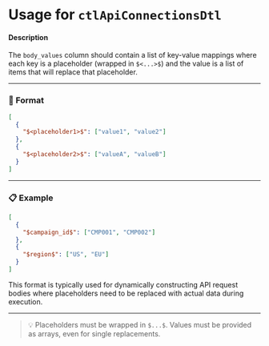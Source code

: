 # Usage for `ctlApiConnectionsDtl`

#### **Description**

The `body_values` column should contain a list of key-value mappings where each key is a placeholder (wrapped in `$<...>$`) and the value is a list of items that will replace that placeholder.

---

### 📌 Format

```json
[
  {
    "$<placeholder1>$": ["value1", "value2"]
  },
  {
    "$<placeholder2>$": ["valueA", "valueB"]
  }
]
```

---

### 📋 Example

```json
[
  {
    "$campaign_id$": ["CMP001", "CMP002"]
  },
  {
    "$region$": ["US", "EU"]
  }
]
```

This format is typically used for dynamically constructing API request bodies where placeholders need to be replaced with actual data during execution.

---

> 💡 Placeholders must be wrapped in `$...$`. Values must be provided as arrays, even for single replacements.
